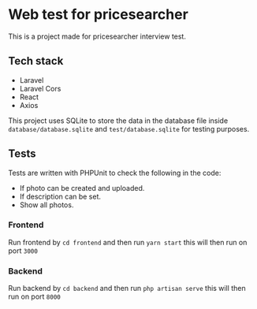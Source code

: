 # Web test for pricesearcher
This is a project made for pricesearcher interview test.

## Tech stack

- Laravel
- Laravel Cors
- React
- Axios

This project uses SQLite to store the data in the database file inside `database/database.sqlite` and `test/database.sqlite` for testing purposes.

## Tests
Tests are written with PHPUnit to check the following in the code:

- If photo can be created and uploaded.
- If description can be set.
- Show all photos.

### Frontend

Run frontend by `cd frontend` and then run `yarn start` this will then run on port `3000`

### Backend

Run backend by `cd backend` and then run `php artisan serve` this will then run on port `8000`